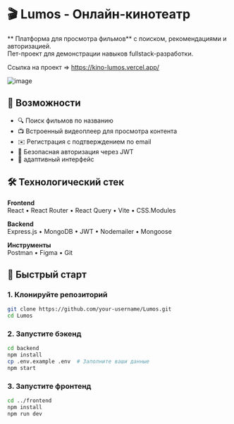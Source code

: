 # 🎬 Lumos - Онлайн-кинотеатр

** Платформа для просмотра фильмов** с поиском, рекомендациями и авторизацией.  
Пет-проект для демонстрации навыков fullstack-разработки.

Ссылка на проект => https://kino-lumos.vercel.app/

![image](https://github.com/user-attachments/assets/29486f9b-d84c-46fc-9f25-052a62b96a5e)

## 🌟 Возможности
- 🔍 Поиск фильмов по названию
- 📺 Встроенный видеоплеер для просмотра контента
- ✉️ Регистрация с подтверждением по email
- 🔐 Безопасная авторизация через JWT
- 📱  адаптивный интерфейс

## 🛠 Технологический стек
**Frontend**  
React • React Router • React Query • Vite • CSS.Modules  

**Backend**  
Express.js • MongoDB • JWT • Nodemailer • Mongoose  

**Инструменты**  
Postman • Figma • Git  

## 🚀 Быстрый старт

### 1. Клонируйте репозиторий
```bash
git clone https://github.com/your-username/Lumos.git
cd Lumos
```
### 2. Запустите бэкенд
```bash
cd backend
npm install
cp .env.example .env  # Заполните ваши данные
npm start
```
### 3. Запустите фронтенд

```bash
cd ../frontend
npm install
npm run dev
```
